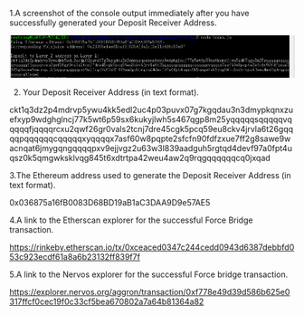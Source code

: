 1.A screenshot of the console output immediately after you have successfully generated your Deposit Receiver Address.

![avatar](Ntest006.png)


2. Your Deposit Receiver Address (in text format).

ckt1q3dz2p4mdrvp5ywu4kk5edl2uc4p03puvx07g7kgqdau3n3dmypkqnxzuefxyp9wdghglncj77k5wt6p59sx6kukyjlwh5s467qgp8m25yqqqqqsqqqqqvqqqqqfjqqqqrcxu2qwf26gr0vals2tcnj7dre45cgk5pcq59eu8ckv4jrvla6t26gqqqqpqqqqqqcqqqqqxyqqqqx7asf60w8pqpte2sfcfn90fdfzxue7ff2g8sawe9wacnqat6jmygqngqqqqpxv9ejjvgz2u63w3l839aadguh5rgtqd4devf97a0fpt4uqsz0k5qmgwksklvqg845t6xdtrtpa42weu4aw2q9rqgqqqqqqcq0jxqad

3.The Ethereum address used to generate the Deposit Receiver Address (in text format).

 0x036875a16fB0083D68BD19aB1aC3DAA9D9e57AE5
 

4.A link to the Etherscan explorer for the successful Force Bridge transaction.

https://rinkeby.etherscan.io/tx/0xceaced0347c244cedd0943d6387debbfd053c923ecdf61a8a6b23132ff839f7f


5.A link to the Nervos explorer for the successful Force bridge transaction. 

https://explorer.nervos.org/aggron/transaction/0xf778e49d39d586b625e0317ffcf0cec19f0c33cf5bea670802a7a64b81364a82
